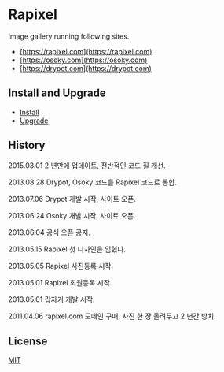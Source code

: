 # Rapixel

Image gallery running following sites.

* [https://rapixel.com](https://rapixel.com)
* [https://osoky.com](https://osoky.com)
* [https://drypot.com](https://drypot.com)


## Install and Upgrade

* [Install](INSTALL.md)
* [Upgrade](UPGRADE.md)


## History

2015.03.01 2 년만에 업데이트, 전반적인 코드 질 개선.

2013.08.28 Drypot, Osoky 코드를 Rapixel 코드로 통합.

2013.07.06 Drypot 개발 시작, 사이트 오픈.

2013.06.24 Osoky 개발 시작, 사이트 오픈.

2013.06.04 공식 오픈 공지.

2013.05.15 Rapixel 첫 디자인을 입혔다.

2013.05.05 Rapixel 사진등록 시작.

2013.05.01 Rapixel 회원등록 시작.

2013.05.01 갑자기 개발 시작.

2011.04.06 rapixel.com 도메인 구매. 사진 한 장 올려두고 2 년간 방치.


## License

[MIT](LICENSE)
